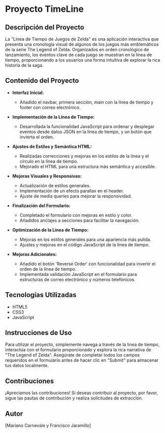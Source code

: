 # Proyecto TimeLine

## Descripción del Proyecto

La "Línea de Tiempo de Juegos de Zelda" es una aplicación interactiva que presenta una cronología visual de algunos de los juegos más emblemáticos de la serie The Legend of Zelda. Organizados en orden cronológico de lanzamiento, los eventos clave de cada juego se muestran en la línea de tiempo, proporcionando a los usuarios una forma intuitiva de explorar la rica historia de la saga.

## Contenido del Proyecto

- **Interfaz Inicial:**

  - Añadido el navbar, primera sección, main con la línea de tiempo y footer con correo electrónico.

- **Implementación de la Línea de Tiempo:**

  - Desarrollada la funcionalidad JavaScript para ordenar y desplegar eventos desde datos JSON en la línea de tiempo, y un botón que invierta el orden.

- **Ajustes de Estilos y Semántica HTML:**

  - Realizadas correcciones y mejoras en los estilos de la línea y el círculo en la línea de tiempo.
  - Mejorado el HTML para una estructura más semántica y accesible.

- **Mejoras Visuales y Responsivas:**

  - Actualización de estilos generales.
  - Implementación de un efecto parallax en el header.
  - Ajuste de media queries para mejorar la responsividad.

- **Finalización del Formulario:**

  - Completado el formulario con mejoras en estilo y color.
  - Añadidos anclajes a secciones para facilitar la navegación.

- **Optimización de la Línea de Tiempo:**

  - Mejoras en los estilos generales para una apariencia más pulida.
  - Ajustes y mejoras en el código JavaScript de la línea de tiempo.

- **Mejoras Adicionales:**
  - Añadido el botón 'Reverse Order' con funcionalidad para invertir el orden de la línea de tiempo.
  - Implementada validación JavaScript en el formulario para estructuras de correo electrónico y números telefónicos.

## Tecnologías Utilizadas

- HTML5
- CSS3
- JavaScript

## Instrucciones de Uso

Para utilizar el proyecto, simplemente navega a través de la línea de tiempo, interactúa con el formulario proporcionado y explora la rica narrativa de "The Legend of Zelda". Asegúrate de completar todos los campos requeridos en el formulario antes de hacer clic en "Submit" para almacenar tus datos localmente.

## Contribuciones

¡Apreciamos las contribuciones! Si deseas contribuir al proyecto, por favor, sigue las pautas de contribución y realiza solicitudes de extracción.

## Autor

[Mariano Carnevale y Francisco Jaramillo]
